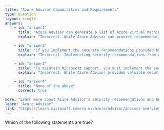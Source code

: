 ```yaml
---
title: "Azure Advisor Capabilities and Requirements"
type: question
layout: single
answers:
    - id: "answer1"
      title: "Azure Advisor can generate a list of Azure virtual machines that are protected by Azure Backup"
      explain: "Incorrect. While Azure Advisor can provide recommendations about backup configuration, it does not directly generate lists of protected VMs. This functionality is available in Azure Backup center."

    - id: "answer2"
      title: "If you implement the security recommendations provided by Azure Advisor, your company's security score will decrease"
      explain: "Incorrect. Implementing security recommendations from Azure Advisor will actually increase your company's security score, not decrease it, as you are improving your security posture."

    - id: "answer3"
      title: "To maintain Microsoft support, you must implement the security recommendations provided by Azure Advisor within a period of 30 days"
      explain: "Incorrect. While Azure Advisor provides valuable security recommendations, implementing them is not a requirement for maintaining Microsoft support. These are best practice recommendations, not mandatory support requirements."

    - id: "answer4"
      title: "None of the above"
      correct: true

more: "Learn more about Azure Advisor's security recommendations and how they affect your security score."
learn: "Azure Advisor"
link: "https://learn.microsoft.com/en-us/azure/advisor/advisor-overview"
---
```


Which of the following statements are true?